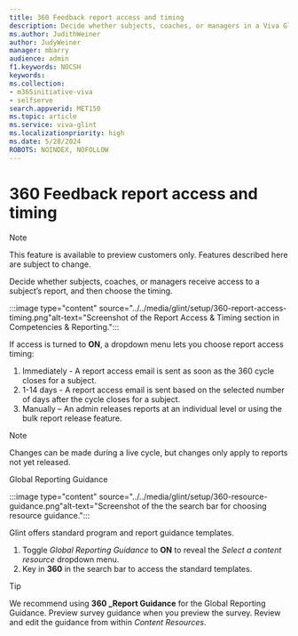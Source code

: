 ```yaml
---
title: 360 Feedback report access and timing
description: Decide whether subjects, coaches, or managers in a Viva Glint 360 feedback report receive access to a subject’s report, and choose the timing. 
ms.author: JudithWeiner
author: JudyWeiner
manager: mbarry
audience: admin
f1.keywords: NOCSH
keywords: 
ms.collection:  
- m365initiative-viva
- selfserve 
search.appverid: MET150 
ms.topic: article
ms.service: viva-glint
ms.localizationpriority: high
ms.date: 5/28/2024
ROBOTS: NOINDEX, NOFOLLOW
---
```


# 360 Feedback report access and timing

> [!NOTE]
> This feature is available to preview customers only. Features described here are subject to change.

Decide whether subjects, coaches, or managers receive access to a subject’s report, and then choose the timing. 

:::image type="content" source="../../media/glint/setup/360-report-access-timing.png"alt-text="Screenshot of the Report Access & Timing section in Competencies & Reporting.":::

If access is turned to **ON**, a dropdown menu lets you choose report access timing:

1.	Immediately - A report access email is sent as soon as the 360 cycle closes for a subject.
2.	1-14 days - A report access email is sent based on the selected number of days after the cycle closes for a subject. 
3.	Manually – An admin releases reports at an individual level or using the bulk report release feature. 

>[!NOTE]
> Changes can be made during a live cycle, but changes only apply to reports not yet released.

Global Reporting Guidance

:::image type="content" source="../../media/glint/setup/360-resource-guidance.png"alt-text="Screenshot of the the search bar for choosing resource guidance.":::

Glint offers standard program and report guidance templates. 

1.	Toggle *Global Reporting Guidance* to **ON** to reveal the *Select a content resource* dropdown menu. 
2.	Key in **360** in the search bar to access the standard templates. 

>[!TIP]
> We recommend using **360 _Report Guidance** for the Global Reporting Guidance. Preview survey guidance when you preview the survey. Review and edit the guidance from within *Content Resources*. 


